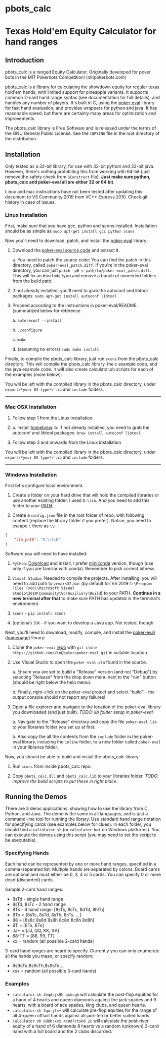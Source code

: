 # pbots_calc

# Texas Hold'em Equity Calculator for hand ranges

## Introduction

pbots_calc is a ranged Equity Calculator. Originally developed for poker bots in the MIT Pokerbots Competition! (mitpokerbots.com)

pbots_calc is a library for calculating the showdown equity for regular texas hold'em hands, with limited support for pineapple variants. It supports common 2-card hand range syntax (see documentation for full details), and handles any number of players. It's built in C, using the [poker-eval](http://pokersource.sourceforge.net/) library for fast hand evaluation, and provides wrappers for python and java. It has reasonable speed, but there are certainly many areas for optimization and improvements.

The pbots_calc library is Free Software and is released under the terms of the GNU General Public License. See the `COPYING` file in the root directory of the distribution.

## Installation

Only tested as a 32-bit library, for use with 32-bit python and 32-bit java. However, there's nothing prohibiting this from working with 64-bit (just remove the safety check from `SConstruct` file). **Just make sure python, pbots_calc and poker-eval all are either 32 or 64 bit.**

Linux and mac instructions have not been tested after updating this document to VS Community 2019 from VC++ Express 2010. Check git history in case of issues.

### Linux Installation

First, make sure that you have gcc, python and scons installed. Installation
should be as simple as `sudo apt-get install gcc python scons`

Now you'll need to download, patch, and install the [poker-eval](http://pokersource.sourceforge.net/) library:

1. Download the [poker-eval source code](http://deb.debian.org/debian/pool/main/p/poker-eval/poker-eval_138.0.orig.tar.gz) and extract it.

   a. You need to patch the source code: You can find the patch in this directory, called `poker-eval_patch.diff`. If you're in the poker-eval directory, you can just `patch -p0 < path/to/poker-eval_patch.diff`. This will fix an `#include` typo and remove a bunch of unneeded folders from the build path.

2. If not already installed, you'll need to grab the autoconf and libtool packages: `sudo apt-get install autoconf libtool`

3. Proceed according to the instructions in poker-eval/README. (summarized below for reference.

   a. `autoreconf --install`
   
   b. `./configure`

   c. `make`

   d. (assuming no errors) `sudo make install`

Finally, to compile the pbots_calc library, just run `scons` from the pbots_calc directory. This will compile the pbots_calc library, the c example code, and the java example code. It will also create calculator.sh scripts for each of the examples (more below).

You will be left with the compiled library in the pbots_calc directory, under `export/*your OS type*/` `lib` and `include` folders.

---
### Mac OSX Installation

1. Follow step 1 from the Linux installation.

2.
   a. Install [homebrew](http://mxcl.github.com/homebrew/).
   b. If not already installed, you need to grab the autoconf and libtool
      packages: `brew install autoconf libtool`

3. Follow step 3 and onwards from the Linux installation

You will be left with the compiled library in the pbots_calc directory, under `export/*your OS type*/` `lib` and `include` folders.

---
### Windows Installation

First let's configure local environment.

1. Create a folder on your hard drive that will hold the compiled libraries or use another existing folder. I used `D:\lib`. And you need to add this folder to your [PATH](https://www.computerhope.com/issues/ch000549.htm).

2. Create a `config.json` file in the root folder of repo, with following content (replace the library folder if you prefer). Notice, you need to escape `\` there as `\\`:
```json
{
    "lib_path": "D:\\lib"
}
```

Software you will need to have installed:

1. `Python`: [Download](https://www.python.org/downloads/) and install, I prefer [miniconda](https://docs.conda.io/en/latest/miniconda.html) version, though (use only if you are familiar with conda). Remember to pick correct bitness.

2. `Visual Studio`: Needed to compile the projects. After installing, you will need to add path to `vcvars32.bat` (by default for VS 2019 ``C:\Program Files (x86)\Microsoft Visual Studio\2019\Community\VC\Auxiliary\Build``) to your PATH. **Continue in a new terminal after that** to make sure PATH has updated in the terminal's environment.

3. `Scons` - `pip install SCons`

4. (optional) `JDK` - if you want to develop a Java app. Not tested, though.

Next, you'll need to download, modify, compile, and install the [poker-eval (homepage)](http://pokersource.sourceforge.net/) library:

1. Clone the `poker-eval` [repo](https://github.com/VinQbator/poker-eval) with `git clone https://github.com/VinQbator/poker-eval.git` in suitable location.

2. Use Visual Studio to open the ``poker-eval.sln`` found in the source.

   a. Ensure you are set to build a "Release" version (and not "Debug") by selecting "Release" from the drop down menu next to the "run" button (should be right below the help menu).

   b. Finally, right-click on the poker-eval project and select "build" - the output console should not report any failures!

3. Open a file explorer and navigate to the location of the poker-eval library you downloaded (and just built). *TODO: lib folder setup in poker-eval.*

   a. Navigate to the "Release" directory and copy the file `poker-eval.lib` to your libraries folder you set up at first.

   b. Also copy the all the contents from the `include` folder in the poker-eval library, including the `inline` folder, to a new folder called ``poker-eval`` in your libraries folder.

Now, you should be able to build and install the pbots_calc library:

1. Run `scons` from inside pbots_calc repo.

2. Copy `pbots_calc.dll` and `pbots_calc.lib` to your libraries folder. *TODO: improve the build scripts to put these in right place.*

## Running the Demos

There are 3 demo applications, showing how to use the library from C, Python, and Java. The demo is the same in all languages, and is just a command-line tool for running the library. Use standard hand range notation for specifying cards (see examples below for clues). In each folder, you should find a `calculator.sh` (or `calculator.bat` on Windows platforms). You can execute the demos using this script (you may need to set the script to be executable).

### Specifying Hands

Each hand can be represented by one or more hand ranges, specified in a comma-separated list. Multiple hands are separated by colons. Board cards are optional and must either be 0, 3, 4 or 5 cards. You can specify 0 or more dead (discarded) cards.

Sample 2-card hand ranges:

* 8sTd - single hand range
* 8sTd, 8sTc - 2 hand range
* 8Ts - 4 hand range: [8sTs, 8cTc, 8dTd, 8hTh]
* 8To = [8sTc, 8sTd, 8sTh, 8cTs, ...]
* 88 = [8s8c 8s8d 8s8h 8c8d 8c8h 8d8h]
* 8T = [8Ts, 8To]
* JJ+ = [JJ, QQ, KK, AA]
* 88-TT = [88, 99, TT]
* xx = random (all possible 2-card hands)

3-card hand ranges are heard to specify. Currently you can only enumerate all the hands you mean, or specify random:

* 8s9cTd,8s9cTh,8s9sTd,...
* xxx = random (all possible 3-card hands)

### Examples

* ``calculator.sh 4hqd:js9h askcqh`` will calculate the post-flop equities for a hand of 4 hearts and queen diamonds against the jack spades and 9 hearts, with a board of ace spades, king clubs, and queen hearts.
* ``calculator.sh 4qo:jts+`` will calculate pre-flop equities for the range of all 4-queen offsuit hands against all jack-ten or better suited hands.
* ``calculator.sh 6d8h:xxx 4c9d7ctskd 2c`` will calculate the post-river equity of a hand of 6 diamonds 8 hearts vs a random (unknown) 2-card hand with a full board and the 2 clubs discarded.
